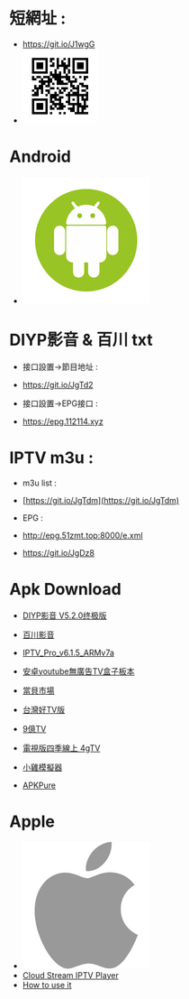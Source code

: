 # 短網址 :
- https://git.io/J1wgG
- ![MyQR](./MyQR.png)

# Android 
- ![Android](./Android.png)
# DIYP影音 & 百川 txt
- 接口設置->節目地址 :
- https://git.io/JgTd2

- 接口設置->EPG接口 :
- https://epg.112114.xyz

# IPTV m3u :
- m3u list :
- [https://git.io/JgTdm](https://git.io/JgTdm)

- EPG :
- http://epg.51zmt.top:8000/e.xml
- https://git.io/JgDz8

# Apk Download
- [DIYP影音 V5.2.0终极版](https://github.com/StanleyChen0924/Myself/blob/main/.github/ts/Apk/DIYP%E5%BD%B1%E9%9F%B3%20V5.2.0%E7%BB%88%E6%9E%81%E7%89%88.apk?raw=true)

- [百川影音](https://github.com/StanleyChen0924/Myself/blob/main/.github/ts/Apk/%E7%99%BE%E5%B7%9D%E5%BD%B1%E9%9F%B3%20%E6%94%AF%E6%8C%81tvbus.apk?raw=true)

- [IPTV_Pro_v6.1.5_ARMv7a](https://github.com/StanleyChen0924/Myself/blob/main/.github/ts/Apk/IPTV_Pro_v6.1.5_ARMv7a.apk?raw=true)

- [安卓youtube無廣告TV盒子板本](https://github.com/yuliskov/SmartTubeNext/releases/download/12.24/STubeNext_ststable_v12.24_r.apk)

- [當貝市場](https://github.com/StanleyChen0924/Myself/blob/main/.github/ts/Apk/Danbamark.apk?raw=true)

- [台灣好TV版](https://github.com/StanleyChen0924/Myself/blob/main/.github/ts/Apk/TaiwangoodBD8.2.apk?raw=true)

- [9億TV](https://github.com/StanleyChen0924/Myself/blob/main/.github/ts/Apk/9E_TV.apk?raw=true)

- [電視版四季線上 4gTV](https://github.com/StanleyChen0924/Myself/blob/main/.github/ts/Apk/%E9%9B%BB%E8%A6%96%E7%89%88%E5%9B%9B%E5%AD%A3%E7%B7%9A%E4%B8%8A%204gTV_v1.2.7.apk?raw=true)

- [小雞模擬器](https://github.com/StanleyChen0924/Myself/blob/main/.github/ts/Apk/xiaoji_1.7.25-A128.apk?raw=true)

- [APKPure](https://github.com/StanleyChen0924/Myself/blob/main/.github/ts/Apk/APKPure_v3.17.29_apkpure.com.apk?raw=true)

# Apple 
- ![Apple](./Apple.png)
- [Cloud Stream IPTV Player](https://apps.apple.com/us/app/cloud-stream-iptv-player/id1138002135)
- [How to use it](https://it-note.org/2017/08/25/cloudstream/)
